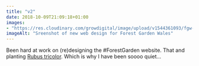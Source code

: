 ```yaml
---
title: "v2"
date: 2018-10-09T21:09:18+01:00
images: 
- "https://res.cloudinary.com/growdigital/image/upload/v1544361093/fgw-45159698272.png"
imageAlt: "Sreenshot of new web design for Forest Garden Wales"
---
```


Been hard at work on (re)designing the #ForestGarden website. That and planting [Rubus tricolor](https://pfaf.org/user/plant.aspx?latinname=Rubus+tricolor). Which is why I have been soooo quiet…
